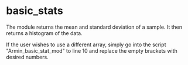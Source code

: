 # basic_stats

The module returns the mean and standard deviation of a sample. It then returns a histogram of the data.

If the user wishes to use a different array, simply go into the script "Armin_basic_stat_mod" to line 10 and replace the empty brackets with desired numbers. 
